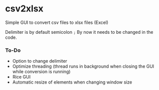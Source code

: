 # csv2xlsx
Simple GUI to convert csv files to xlsx files (Excel)

Delimiter is by default semicolon `;`
By now it needs to be changed in the code.


### To-Do
* Option to change delimiter
* Optimize threading (thread runs in background when closing the GUI while conversion is running)
* Rice GUI
* Automatic resize of elements when changing window size
